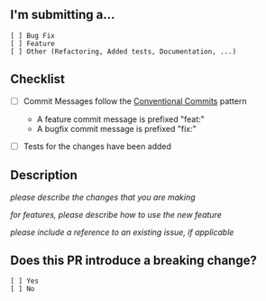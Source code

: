 ## I'm submitting a...

```
[ ] Bug Fix
[ ] Feature
[ ] Other (Refactoring, Added tests, Documentation, ...)
```

## Checklist

- [ ] Commit Messages follow the [Conventional Commits](https://conventionalcommits.org/) pattern
  - A feature commit message is prefixed "feat:"
  - A bugfix commit message is prefixed "fix:"
- [ ] Tests for the changes have been added


## Description

_please describe the changes that you are making_

_for features, please describe how to use the new feature_

_please include a reference to an existing issue, if applicable_


## Does this PR introduce a breaking change?

```
[ ] Yes
[ ] No
```

